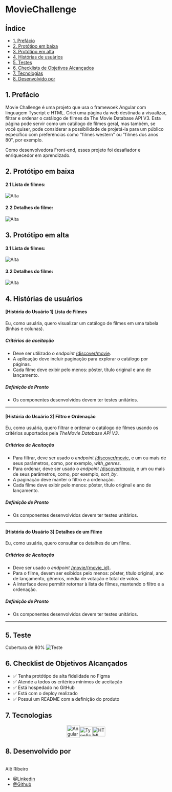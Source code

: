 # MovieChallenge

## Índice
* [1. Prefácio](#1-prefacio) 
* [2. Protótipo em baixa](#2-baixa)
* [3. Protótipo em alta](#3-alta)
* [4. Histórias de usuários](#4-ui)
* [5. Testes](#5-testes) 
* [6. Checklists de Objetivos Alcançados](#6-checklist-de-objetivos-alcançados)
* [7. Tecnologias](#7-tecnologias)
* [8. Desenvolvido por](#8-desenvolvido)
## 1. Prefácio

Movie Challenge é uma projeto que usa o framewoek Angular com linguagem Tyscript e HTML. Criei uma página da web destinada a visualizar, filtrar e ordenar o catálogo de filmes da The Movie Database API V3. Esta página pode servir como um catálogo de filmes geral, mas também, se você quiser, pode considerar a possibilidade de projetá-la para um público específico com preferências como "filmes western" ou "filmes dos anos 80", por exemplo.

Como desenvolvedora Front-end, esses projeto foi desafiador e enriquecedor em aprendizado.

## 2. Protótipo em baixa

#### 2.1 Lista de filmes:
<img src="src/assets/movie-list.png" alt="Alta" style="display:inline-block; margin-right: 20px;">

#### 2.2 Detalhes do filme:
<img src="src/assets/movie-detail.png" alt="Alta" style="display:inline-block;">

## 3. Protótipo em alta

#### 3.1 Lista de filmes:
<img src="src/assets/movie-alta.png" alt="Alta" style="display:inline-block; margin-right: 20px;">

#### 3.2 Detalhes do filme:
<img src="src/assets/details.png" alt="Alta" style="display:inline-block;">


## 4. Histórias de usuários

#### [História do Usuário 1] Lista de Filmes

Eu, como usuária, quero visualizar um catálogo de filmes em uma tabela
(linhas e colunas).

##### Critérios de aceitação

- Deve ser utilizado o _endpoint_
[/discover/movie](https://developer.themoviedb.org/reference/discover-movie).
- A aplicação deve incluir paginação para explorar o catálogo por páginas.
- Cada filme deve exibir pelo menos: pôster, título original e ano de lançamento.

##### Definição de Pronto

- Os componentes desenvolvidos devem ter testes unitários.

---

#### [História do Usuário 2] Filtro e Ordenação

Eu, como usuária, quero filtrar e ordenar o catálogo de filmes usando os
critérios suportados pela _TheMovie Database API V3_.

##### Critérios de Aceitação

- Para filtrar, deve ser usado o _endpoint_
[/discover/movie](https://developer.themoviedb.org/reference/discover-movie),
e um ou mais de seus parâmetros, como, por exemplo, _with_genres_.
- Para ordenar, deve ser usado o _endpoint_
[/discover/movie](https://developer.themoviedb.org/reference/discover-movie),
e um ou mais de seus parâmetros, como, por exemplo, _sort_by_.
- A paginação deve manter o filtro e a ordenação.
- Cada filme deve exibir pelo menos: pôster, título original e ano de lançamento.

##### Definição de Pronto

- Os componentes desenvolvidos devem ter testes unitários.

---

#### [História do Usuário 3] Detalhes de um Filme

Eu, como usuária, quero consultar os detalhes de um filme.

##### Critérios de Aceitação

- Deve ser usado o _endpoint_
[/movie/{movie_id}](https://developer.themoviedb.org/reference/movie-details).
- Para o filme, devem ser exibidos pelo menos: pôster, título original, ano
de lançamento, gêneros, média de votação e total de votos.
- A interface deve permitir retornar à lista de filmes, mantendo o filtro
e a ordenação.

##### Definição de Pronto

- Os componentes desenvolvidos devem ter testes unitários.

---

## 5. Teste
 
 Cobertura de 80%
 <img src="src/assets/teste.png" alt="Teste" style="display:inline-block;">

## 6. Checklist de Objetivos Alcançados

 - ✅ Tenha protótipo de alta fidelidade no Figma
 - ✅ Atende a todos os critérios mínimos de aceitação
 - ✅ Está hospedado no GitHub
 - ✅ Está com o deploy realizado
 - ✅ Possui um README com a definição do produto

## 7. Tecnologias

<div style="display: flex; align-items: center; justify-content: center;">
  <img alt="Angular" height="40" width="40" src="src/assets/angular.png" />
  <img alt="TypeScript" height="30" width="40" src="https://cdn.jsdelivr.net/gh/devicons/devicon/icons/typescript/typescript-original.svg" />
  <img alt="HTML" height="30" width="40" src="https://cdn.jsdelivr.net/gh/devicons/devicon/icons/html5/html5-original.svg" />
</div>


## 8. Desenvolvido por
<br> Alê Ribeiro <br> 
  - [@Linkedin](https://www.linkedin.com/in/alessandra.ribeiro)
  - [@Github](https://github.com/ribeirober1208)
